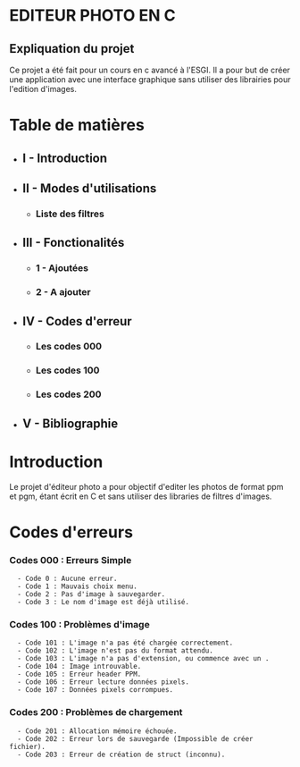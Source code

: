 # EDITEUR PHOTO EN C 

## Expliquation du projet

Ce projet a été fait pour un cours en c avancé à l'ESGI. Il a pour but de créer une application avec une interface graphique sans utiliser des librairies pour l'edition d'images.

# Table de matières
- ## I - Introduction
- ## II - Modes d'utilisations 
    - ### Liste des filtres
- ## III - Fonctionalités
    - ### 1 - Ajoutées
    - ### 2 - A ajouter 
- ## IV - Codes d'erreur
    - ### Les codes 000
    - ### Les codes 100
    - ### Les codes 200
- ## V - Bibliographie


# Introduction 
Le projet d'éditeur photo a pour objectif d'editer les photos de format ppm et pgm, étant écrit en C et sans utiliser des libraries de filtres d'images.

# Codes d'erreurs
### Codes 000 : Erreurs Simple
      - Code 0 : Aucune erreur.
      - Code 1 : Mauvais choix menu.
      - Code 2 : Pas d'image à sauvegarder.
      - Code 3 : Le nom d'image est déjà utilisé.
### Codes 100 : Problèmes d'image
      - Code 101 : L'image n'a pas été chargée correctement.
      - Code 102 : L'image n'est pas du format attendu.
      - Code 103 : L'image n'a pas d'extension, ou commence avec un .
      - Code 104 : Image introuvable.
      - Code 105 : Erreur header PPM.
      - Code 106 : Erreur lecture données pixels.
      - Code 107 : Données pixels corrompues.
### Codes 200 : Problèmes de chargement
      - Code 201 : Allocation mémoire échouée.
      - Code 202 : Erreur lors de sauvegarde (Impossible de créer fichier).
      - Code 203 : Erreur de création de struct (inconnu).